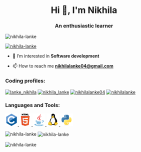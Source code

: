 
<!---
nikhila-lanke/nikhila-lanke is a ✨ special ✨ repository because its `README.md` (this file) appears on your GitHub profile.
You can click the Preview link to take a look at your changes.
--->
<h1 align="center">Hi 👋, I'm Nikhila</h1>
<h3 align="center">An enthusiastic learner</h3>

<p align="left"> <img src="https://komarev.com/ghpvc/?username=nikhila-lanke&label=Profile%20views&color=0e75b6&style=flat" alt="nikhila-lanke" /> </p>

<p align="left"> <a href="https://github.com/ryo-ma/github-profile-trophy"><img src="https://github-profile-trophy.vercel.app/?username=nikhila-lanke" alt="nikhila-lanke" /></a> </p>

- 🌱 I’m interested in **Software development**

- 📫 How to reach me **nikhilalanke04@gmail.com**

<h3 align="left">Coding profiles:</h3>
<p align="left">
<a href="https://www.leetcode.com/lanke_nikhila" target="blank"><img align="center" src="https://raw.githubusercontent.com/rahuldkjain/github-profile-readme-generator/master/src/images/icons/Social/leet-code.svg" alt="lanke_nikhila" height="30" width="40" /></a>
<a href="https://www.codechef.com/users/nikhila_lanke" target="blank"><img align="center" src="https://cdn.jsdelivr.net/npm/simple-icons@3.1.0/icons/codechef.svg" alt="nikhila_lanke" height="30" width="40" /></a>
<a href="https://www.hackerrank.com/nikhilalanke04" target="blank"><img align="center" src="https://raw.githubusercontent.com/rahuldkjain/github-profile-readme-generator/master/src/images/icons/Social/hackerrank.svg" alt="nikhilalanke04" height="30" width="40" /></a>
<a href="https://auth.geeksforgeeks.org/user/nikhilalanke" target="blank"><img align="center" src="https://raw.githubusercontent.com/rahuldkjain/github-profile-readme-generator/master/src/images/icons/Social/geeks-for-geeks.svg" alt="nikhilalanke" height="30" width="40" /></a>
</p>

<h3 align="left">Languages and Tools:</h3>
<p align="left"> <a href="https://www.cprogramming.com/" target="_blank" rel="noreferrer"> <img src="https://raw.githubusercontent.com/devicons/devicon/master/icons/c/c-original.svg" alt="c" width="40" height="40"/> </a> <a href="https://www.w3.org/html/" target="_blank" rel="noreferrer"> <img src="https://raw.githubusercontent.com/devicons/devicon/master/icons/html5/html5-original-wordmark.svg" alt="html5" width="40" height="40"/> </a> <a href="https://www.java.com" target="_blank" rel="noreferrer"> <img src="https://raw.githubusercontent.com/devicons/devicon/master/icons/java/java-original.svg" alt="java" width="40" height="40"/> </a> <a href="https://www.linux.org/" target="_blank" rel="noreferrer"> <img src="https://raw.githubusercontent.com/devicons/devicon/master/icons/linux/linux-original.svg" alt="linux" width="40" height="40"/> </a> <a href="https://www.python.org" target="_blank" rel="noreferrer"> <img src="https://raw.githubusercontent.com/devicons/devicon/master/icons/python/python-original.svg" alt="python" width="40" height="40"/> </a> </p>

<p><img align="left" src="https://github-readme-stats.vercel.app/api/top-langs?username=nikhila-lanke&show_icons=true&locale=en&layout=compact" alt="nikhila-lanke" /></p>

<p>&nbsp;<img align="center" src="https://github-readme-stats.vercel.app/api?username=nikhila-lanke&show_icons=true&locale=en" alt="nikhila-lanke" /></p>

<p><img align="center" src="https://github-readme-streak-stats.herokuapp.com/?user=nikhila-lanke&" alt="nikhila-lanke" /></p>
